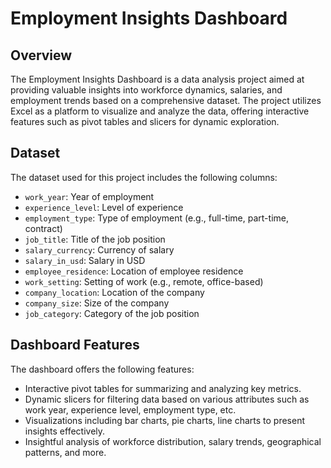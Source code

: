# Employment Insights Dashboard

## Overview

The Employment Insights Dashboard is a data analysis project aimed at providing valuable insights into workforce dynamics, salaries, and employment trends based on a comprehensive dataset. The project utilizes Excel as a platform to visualize and analyze the data, offering interactive features such as pivot tables and slicers for dynamic exploration.

## Dataset

The dataset used for this project includes the following columns:

- `work_year`: Year of employment
- `experience_level`: Level of experience
- `employment_type`: Type of employment (e.g., full-time, part-time, contract)
- `job_title`: Title of the job position
- `salary_currency`: Currency of salary
- `salary_in_usd`: Salary in USD
- `employee_residence`: Location of employee residence
- `work_setting`: Setting of work (e.g., remote, office-based)
- `company_location`: Location of the company
- `company_size`: Size of the company
- `job_category`: Category of the job position

## Dashboard Features

The dashboard offers the following features:

- Interactive pivot tables for summarizing and analyzing key metrics.
- Dynamic slicers for filtering data based on various attributes such as work year, experience level, employment type, etc.
- Visualizations including bar charts, pie charts, line charts to present insights effectively.
- Insightful analysis of workforce distribution, salary trends, geographical patterns, and more.

